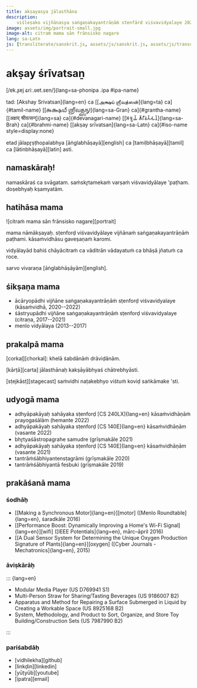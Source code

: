```yaml
---
title: akṣayasya jālasthāna
description:
    viśleṣako vijñānasya saṅgaṇakayantrāṇāṁ stenfārd viśvavidyalaye 2022
image: assets/img/portrait-small.jpg
image-alt: citraṁ mama sān frānsisko nagare
lang: sa-Latn
js: [transliterate/sanskrit.js, assets/js/sanskrit.js, assets/js/transcribe.js]
---
```


# akṣay śrīvatsaṉ

[/ɐk.ʂɐj ɕriː.ʋɐt.sɐn/]{lang=sa-phonipa .ipa #ipa-name}

tad: [Akshay Srivatsan]{lang=en} ca [[அக்ஷய் ஶ்ரீவத்ஸன்]{lang=ta}
ca]{#tamil-name} [[𑌅𑌕𑍍𑌷𑌯𑍍 𑌶𑍍𑌰𑍀𑌵𑌤𑍍𑌸𑌨𑍍]{lang=sa-Gran} ca]{#grantha-name} [[अक्षय्
श्रीवत्सन्]{lang=sa} ca]{#devanagari-name} [[𑀅𑀓𑁆𑀱𑀬𑁆 𑀰𑁆𑀭𑀻𑀯𑀢𑁆𑀲𑀦𑁆]{lang=sa-Brah}
ca]{#brahmi-name} [[akṣay srīvatsan]{lang=sa-Latn} ca]{#iso-name
style=display:none}

etad jālapr̥ṣṭhopalabhya [āṅglabhāṣayā][english] ca [tamiḷbhāṣayā][tamil] ca
[lātinbhāṣayā][latin] asti.

## namaskāraḥ!

namaskāraś ca svāgatam. saṁskr̥tamekaṁ varṣaṁ viśvavidyālaye &apos;paṭham.  
doṣebhyaḥ kṣamyatām.

<div id="scripts" style="display:none">
<label for="script">**lipiṁ cino—**</label>
<select lang="sa-Latn" name="script" id="script" 
onchange="set_document_script(this.value)">
    <option value="iso">lātin</option>
    <option value="devanagari">devanāgarī</option>
    <option value="grantha">grantha</option>
    <option value="brahmi">brāhmī</option>
    <option value="tamil">tamiḻ</option>
    <option value="tamil-grantha">tamiḻ-grantha</option>
    <option value="ipa">sarvadeśīya</option>
    <option value="english">āṅglabhāśā</option>
</select>
</div>

## hatihāsa mama

![citraṁ mama sān frānsisko nagare][portrait]

mama nāmākṣayaḥ. sṭenforḍ viśvavidyālaye vijñānaṁ saṅgaṇakayantrāṇāṁ paṭhami.
kāsaṁvidhāsu gaveṣaṇaṁ karomi.

vidyālayād bahiś chāyācitraṁ ca vāditrān vādayatuṁ ca bhāṣā jñatuṁ ca roce.

sarvo vivaraṇa [āṅglabhāṣāyām][english].

## śikṣaṇa mama

-   ācāryopādhi vijñāne saṅgaṇakayantrāṇāṁ sṭenforḍ viśvavidyalaye (kāsaṁvidhā,
    2020--2022)
-   śāstryupādhi vijñāne saṅgaṇakayantrāṇāṁ sṭenforḍ viśvavidyalaye (citraṇa,
    2017--2021)
-   menlo vidyālaya (2013--2017)

## prakalpā mama

[corkaḷ][chorkal]: khelā śabdānāṁ drāviḍānām.

[kārṭā][carta] jālasthānaḥ kakṣāyābhyaś chātrebhyāsti.

[sṭejkāsṭ][stagecast] saṁvidhi naṭakebhyo viśtuṁ koviḍ saṅkāmake &apos;sti.

## udyogā mama

-   adhyāpakāyaḥ sahāyaka sṭenforḍ [CS 240LX]{lang=en} kāsaṁvidhāṇāṁ
    prayogaśālām (hemante 2022)
-   adhyāpakāyaḥ sahāyaka sṭenforḍ [CS 140E]{lang=en} kāsaṁvidhāṇām
    (vasante 2022)
-   bhr̥tyaśāstropagrahe samudre (grīṣmakāle 2021)
-   adhyāpakāyaḥ sahāyaka sṭenforḍ [CS 140E]{lang=en} kāsaṁvidhāṇām
    (vasante 2021)
-   tantrāṁśābhiyantensṭagrāmi (grīṣmakāle 2020)
-   tantrāṁśābhiyantā fesbuki (grīṣmakāle 2019)

## prakāśanā mama

### śodhāḥ

-   [[Making a Synchronous Motor]{lang=en}][motor] ([Menlo Roundtable]{lang=en},
    śaradkāle 2016)
-   [[Performance Boost: Dynamically Improving a Home&apos;s Wi-Fi
    Signal]{lang=en}][wifi] ([IEEE Potentials]{lang=en}, mārc–āpril 2016)
-   [[A Dual Sensor System for Determining the Unique Oxygen Production
    Signature of Plants]{lang=en}][oxygen] ([Cyber Journals -
    Mechatronics]{lang=en}, 2015)

### āviṣkārāḥ

::: {lang=en}

-   Modular Media Player (US D769941 S1)
-   Multi-Person Straw for Sharing/Tasting Beverages (US 9186007 B2)
-   Apparatus and Method for Repairing a Surface Submerged in Liquid by Creating
    a Workable Space (US 8925168 B2)
-   System, Methodology, and Product to Sort, Organize, and Store Toy
    Building/Construction Sets (US 7987990 B2)

:::

### pariśabdāḥ

-   [vidhilekha][github]
-   [linkḍin][linkedin]
-   [yūṭyūb][youtube]
-   [īpatra][email]

<script>
document.getElementById("scripts").style.display = "block";

function set_document_script(type) {
    if (type == "iso")
        iso();
    else if (type == "devanagari")
        devanagari();
    else if (type == "grantha")
        grantha();
    else if (type == "brahmi")
        brahmi();
    else if (type == "tamil")
        tamil();
    else if (type == "tamil-grantha")
        tamil_grantha();
    else if (type == "ipa")
        ipa();
    else if (type == "english")
        english();
}

if (window.location.search) set_document_script(window.location.search.slice(1));
</script>

